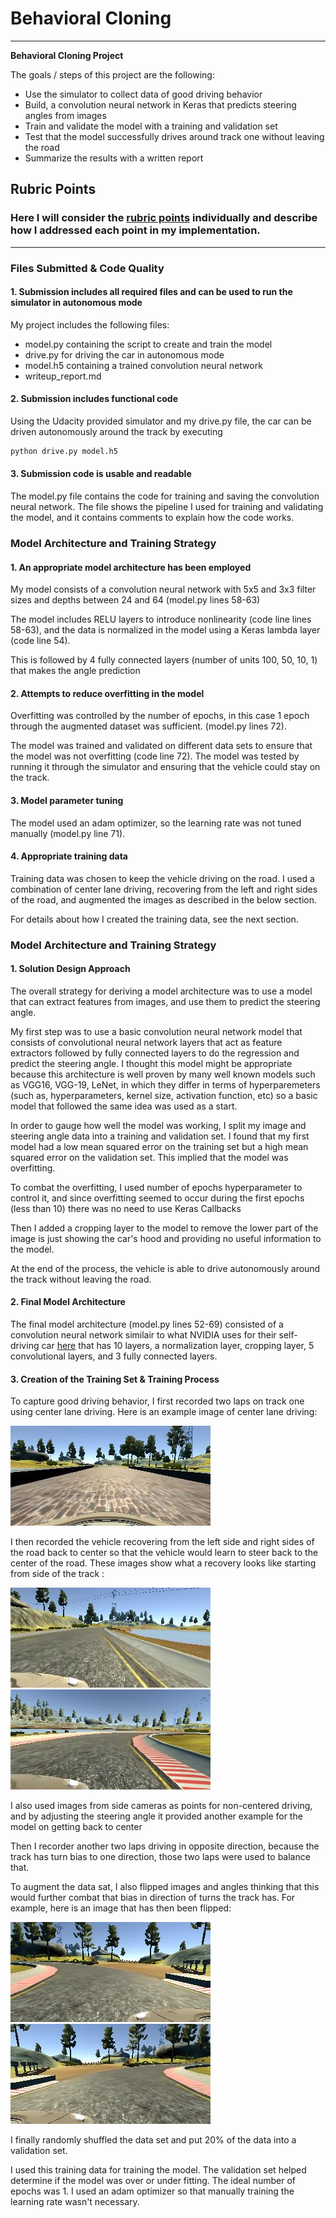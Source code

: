 # **Behavioral Cloning** 
---

**Behavioral Cloning Project**

The goals / steps of this project are the following:
* Use the simulator to collect data of good driving behavior
* Build, a convolution neural network in Keras that predicts steering angles from images
* Train and validate the model with a training and validation set
* Test that the model successfully drives around track one without leaving the road
* Summarize the results with a written report

## Rubric Points
### Here I will consider the [rubric points](https://review.udacity.com/#!/rubrics/432/view) individually and describe how I addressed each point in my implementation.  

---
### Files Submitted & Code Quality

#### 1. Submission includes all required files and can be used to run the simulator in autonomous mode

My project includes the following files:
* model.py containing the script to create and train the model
* drive.py for driving the car in autonomous mode
* model.h5 containing a trained convolution neural network 
* writeup_report.md

#### 2. Submission includes functional code
Using the Udacity provided simulator and my drive.py file, the car can be driven autonomously around the track by executing 
```sh
python drive.py model.h5
```

#### 3. Submission code is usable and readable

The model.py file contains the code for training and saving the convolution neural network. The file shows the pipeline I used for training and validating the model, and it contains comments to explain how the code works.

### Model Architecture and Training Strategy

#### 1. An appropriate model architecture has been employed

My model consists of a convolution neural network with 5x5 and 3x3 filter sizes and depths between 24 and 64 (model.py lines 58-63) 

The model includes RELU layers to introduce nonlinearity (code line lines 58-63), and the data is normalized in the model using a Keras lambda layer (code line 54). 

This is followed by 4 fully connected layers (number of units 100, 50, 10, 1) that makes the angle prediction

#### 2. Attempts to reduce overfitting in the model

Overfitting was controlled by the number of epochs, in this case 1 epoch through the augmented dataset was sufficient. (model.py lines 72). 

The model was trained and validated on different data sets to ensure that the model was not overfitting (code line 72). The model was tested by running it through the simulator and ensuring that the vehicle could stay on the track.

#### 3. Model parameter tuning

The model used an adam optimizer, so the learning rate was not tuned manually (model.py line 71).

#### 4. Appropriate training data

Training data was chosen to keep the vehicle driving on the road. I used a combination of center lane driving, recovering from the left and right sides of the road, and augmented the images as described in the below section.

For details about how I created the training data, see the next section. 

### Model Architecture and Training Strategy

#### 1. Solution Design Approach

The overall strategy for deriving a model architecture was to use a model that can extract features from images, and use them to predict the steering angle.

My first step was to use a basic convolution neural network model that consists of convolutional neural network layers that act as feature extractors followed by fully connected layers to do the regression and predict the steering angle. I thought this model might be appropriate because this architecture is well proven by many well known models such as VGG16, VGG-19, LeNet, in which they differ in terms of hyperparemeters (such as, hyperparameters, kernel size, activation function, etc) so a basic model that followed the same idea was used as a start.

In order to gauge how well the model was working, I split my image and steering angle data into a training and validation set. I found that my first model had a low mean squared error on the training set but a high mean squared error on the validation set. This implied that the model was overfitting. 

To combat the overfitting, I used number of epochs hyperparameter to control it, and since overfitting seemed to occur during the first epochs (less than 10) there was no need to use Keras Callbacks

Then I added a cropping layer to the model to remove the lower part of the image is just showing the car's hood and providing no useful information to the model.

At the end of the process, the vehicle is able to drive autonomously around the track without leaving the road.

#### 2. Final Model Architecture

The final model architecture (model.py lines 52-69) consisted of a convolution neural network similair to what NVIDIA uses for their self-driving car [here](https://devblogs.nvidia.com/parallelforall/deep-learning-self-driving-cars/) that has 10 layers, a normalization layer, cropping layer, 5 convolutional layers, and 3 fully connected layers.

#### 3. Creation of the Training Set & Training Process

To capture good driving behavior, I first recorded two laps on track one using center lane driving. Here is an example image of center lane driving:

![image1](examples/center.jpg)

I then recorded the vehicle recovering from the left side and right sides of the road back to center so that the vehicle would learn to steer back to the center of the road. These images show what a recovery looks like starting from side of the track :

![image2](examples/recovering_1.jpg)
![image3](examples/recovering_2.jpg)

I also used images from side cameras as points for non-centered driving, and by adjusting the steering angle it provided another example for the model on getting back to center

Then I recorder another two laps driving in opposite direction, because the track has turn bias to one direction, those two laps were used to balance that.

To augment the data sat, I also flipped images and angles thinking that this would further combat that bias in direction of turns the track has. For example, here is an image that has then been flipped:

![image4](examples/before_flip.jpg)
![image5](examples/after_flip.jpg)

I finally randomly shuffled the data set and put 20% of the data into a validation set. 

I used this training data for training the model. The validation set helped determine if the model was over or under fitting. The ideal number of epochs was 1. I used an adam optimizer so that manually training the learning rate wasn't necessary.
